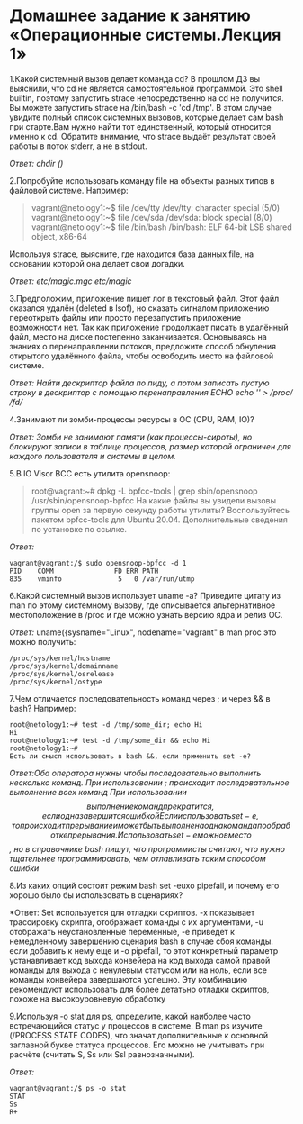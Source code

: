 # Домашнее задание к занятию «Операционные системы.Лекция 1»

 1.Какой системный вызов делает команда cd? В прошлом ДЗ вы выяснили, что cd не является самостоятельной программой. Это shell builtin, поэтому запустить strace непосредственно на cd не получится. Вы можете запустить strace на /bin/bash -c 'cd /tmp'. В этом случае увидите полный список системных вызовов, которые делает сам bash при старте.Вам нужно найти тот единственный, который относится именно к cd. Обратите внимание, что strace выдаёт результат своей работы в поток stderr, а не в stdout.


*Ответ: chdir ()*


2.Попробуйте использовать команду file на объекты разных типов в файловой системе. Например:

 >vagrant@netology1:~$ file /dev/tty
>/dev/tty: character special (5/0)
>vagrant@netology1:~$ file /dev/sda
>/dev/sda: block special (8/0)
>vagrant@netology1:~$ file /bin/bash
>/bin/bash: ELF 64-bit LSB shared object, x86-64

Используя strace, выясните, где находится база данных file, на основании которой она делает свои догадки.


*Ответ: etc/magic.mgc etc/magic*

3.Предположим, приложение пишет лог в текстовый файл. Этот файл оказался удалён (deleted в lsof), но сказать сигналом приложению переоткрыть файлы или просто перезапустить приложение возможности нет. 
 Так как приложение продолжает писать в удалённый файл, место на диске постепенно заканчивается. 
 Основываясь на знаниях о перенаправлении потоков, предложите способ обнуления открытого удалённого файла, чтобы освободить место на файловой системе.
 
 *Ответ: Найти дескриптор файла по пиду, а потом записать пустую строку в дескриптор с помощью перенаправления ECHO echo '' > /proc/ <pid>/fd/ <filediscriptor>*
  
 4.Занимают ли зомби-процессы ресурсы в ОС (CPU, RAM, IO)?

*Ответ: Зомби не занимают памяти (как процессы-сироты), но блокируют записи в таблице процессов, размер которой ограничен для каждого пользователя и системы в целом.*

5.В IO Visor BCC есть утилита opensnoop:

>root@vagrant:~# dpkg -L bpfcc-tools | grep sbin/opensnoop
>/usr/sbin/opensnoop-bpfcc
На какие файлы вы увидели вызовы группы open за первую секунду работы утилиты? 
Воспользуйтесь пакетом bpfcc-tools для Ubuntu 20.04. Дополнительные сведения по установке по ссылке.

*Ответ:*
	
```
vagrant@vagrant:/$ sudo opensnoop-bpfcc -d 1
PID    COMM               FD ERR PATH
835    vminfo              5   0 /var/run/utmp
```
6.Какой системный вызов использует uname -a? Приведите цитату из man по этому системному вызову, 
где описывается альтернативное местоположение в /proc и где можно узнать версию ядра и релиз ОС.

*Ответ:*
uname({sysname="Linux", nodename="vagrant" в man proс это можно получить:
```
/proc/sys/kernel/hostname 
/proc/sys/kernel/domainname
/proc/sys/kernel/osrelease
/proc/sys/kernel/ostype
```
7.Чем отличается последовательность команд через ; и через && в bash? Например:
```
root@netology1:~# test -d /tmp/some_dir; echo Hi
Hi
root@netology1:~# test -d /tmp/some_dir && echo Hi
root@netology1:~#
Есть ли смысл использовать в bash &&, если применить set -e?
```
*Ответ:Оба оператора нужны чтобы последовательно выполнить несколько команд. 
При использовании ; происходит последовательное выполнение всех команд
При использовании $$ выполнение команд прекратится, если одна завершится ошибкой
Если использовать set -e , то происходит прерывание и может быть выполнена одна команда по обработке прерывания.
Использовать set - e можно вместо $$, но в справочнике bash пишут, что программисты считают, что нужно тщательнее программировать, чем отлавливать таким способом ошибки*
	

8.Из каких опций состоит режим bash set -euxo pipefail, и почему его хорошо было бы использовать в сценариях?

*Ответ:
Set используется для отладки скриптов.
 -x показывает трассировку скрипта, отображает команды с их аргументами,
 -u отображать неустановленные переменные,
-e приведет к немедленному завершению сценария bash в случае сбоя команды.
если добавить к нему еще и -o pipefail, то этот конкретный параметр устанавливает код выхода конвейера на
 код выхода самой правой команды для выхода с ненулевым статусом или на ноль, если все команды конвейера завершаются успешно.
Эту комбинацию рекомендуют использовать для более детатьно отладки скриптов,  похоже на высокоуровневую обработку

9.Используя -o stat для ps, определите, какой наиболее часто встречающийся статус у процессов в системе. 
В man ps изучите (/PROCESS STATE CODES), что значат дополнительные к основной заглавной букве статуса процессов. 
Его можно не учитывать при расчёте (считать S, Ss или Ssl равнозначными).

*Ответ:*
```
vagrant@vagrant:/$ ps -o stat
STAT
Ss
R+
```
